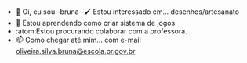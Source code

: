 - 👋 Oi, eu sou
-bruna
-:paintbrush: Estou interessado em... desenhos/artesanato
- 🌱 Estou aprendendo como criar sistema de jogos
- :atom:Estou procurando colaborar com a professora.
- 📫 Como chegar até mim...
com e-mail oliveira.silva.bruna@escola.pr.gov.br

